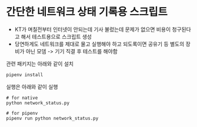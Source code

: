 # 간단한 네트워크 상태 기록용 스크립트

- KT가 며칠전부터 인터넷이 안되는데 기사 불렀는데 문제가 없으면 비용이 청구된다고 해서 테스트용으로 스크립트 생성
- 당연하게도 네트워크를 제대로 물고 실행해야 하고 되도록이면 공유기 등 별도의 장비가 아닌 모뎀 -> 기기 직결 후 테스트를 해야함

관련 패키지는 아래와 같이 설치

```bash
pipenv install 
```

실행은 아래와 같이 실행

```
# for native
python network_status.py

# for pipenv
pipenv run python network_status.py

```
